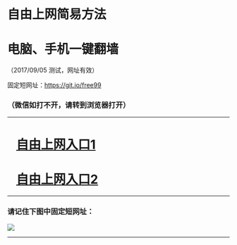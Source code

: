 ﻿# 自由上网简易方法

# 电脑、手机一键翻墙

（2017/09/05 测试，网址有效）

固定短网址：https://git.io/free99

### （微信如打不开，请转到浏览器打开）


***





# &nbsp;&nbsp; <a href="http://ft146155824.fwq-tz1001.xyz/fwqtz01.html?t=090500112186 " target="_blank">自由上网入口1</a>
# &nbsp;&nbsp; <a href="http://ft2634732088.fwq-tz1002.xyz/fwqtz02.html?t=09050018138 " target="_blank">自由上网入口2</a>
***

### 请记住下图中固定短网址：

<img src="https://s3-us-west-2.amazonaws.com/fwq-1001/yjfq-20170905okok.png" /> 


***


